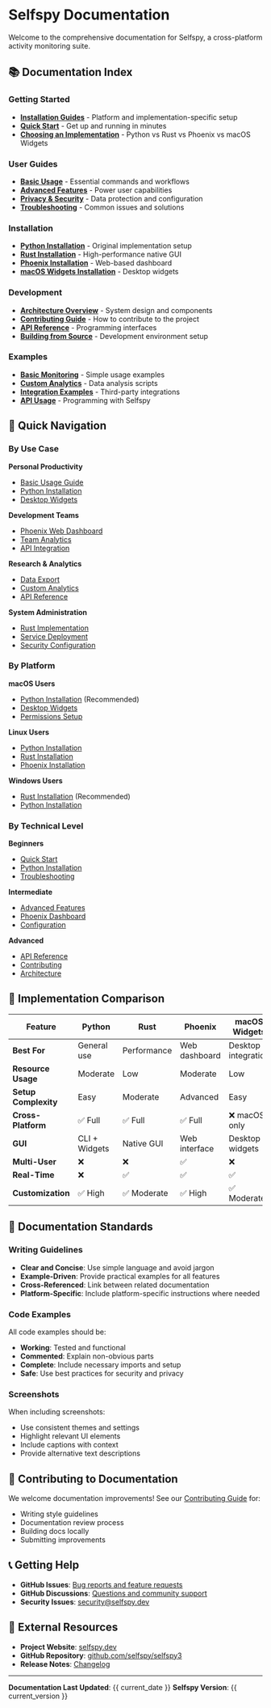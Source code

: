 # Selfspy Documentation

Welcome to the comprehensive documentation for Selfspy, a cross-platform activity monitoring suite.

## 📚 Documentation Index

### Getting Started
- **[Installation Guides](installation/)** - Platform and implementation-specific setup
- **[Quick Start](user-guides/basic-usage.md)** - Get up and running in minutes
- **[Choosing an Implementation](user-guides/choosing-implementation.md)** - Python vs Rust vs Phoenix vs macOS Widgets

### User Guides
- **[Basic Usage](user-guides/basic-usage.md)** - Essential commands and workflows
- **[Advanced Features](user-guides/advanced-features.md)** - Power user capabilities
- **[Privacy & Security](user-guides/privacy-security.md)** - Data protection and configuration
- **[Troubleshooting](user-guides/troubleshooting.md)** - Common issues and solutions

### Installation
- **[Python Installation](installation/python.md)** - Original implementation setup
- **[Rust Installation](installation/rust.md)** - High-performance native GUI
- **[Phoenix Installation](installation/phoenix.md)** - Web-based dashboard
- **[macOS Widgets Installation](installation/macos-widgets.md)** - Desktop widgets

### Development
- **[Architecture Overview](development/architecture.md)** - System design and components
- **[Contributing Guide](development/contributing.md)** - How to contribute to the project
- **[API Reference](development/api-reference.md)** - Programming interfaces
- **[Building from Source](development/building.md)** - Development environment setup

### Examples
- **[Basic Monitoring](examples/basic-monitoring.md)** - Simple usage examples
- **[Custom Analytics](examples/custom-analytics.md)** - Data analysis scripts
- **[Integration Examples](examples/integration-examples.md)** - Third-party integrations
- **[API Usage](examples/api-usage.md)** - Programming with Selfspy

## 🎯 Quick Navigation

### By Use Case

**Personal Productivity**
- [Basic Usage Guide](user-guides/basic-usage.md)
- [Python Installation](installation/python.md)
- [Desktop Widgets](installation/macos-widgets.md)

**Development Teams**  
- [Phoenix Web Dashboard](installation/phoenix.md)
- [Team Analytics](user-guides/advanced-features.md#team-analytics)
- [API Integration](examples/api-usage.md)

**Research & Analytics**
- [Data Export](user-guides/advanced-features.md#data-export)
- [Custom Analytics](examples/custom-analytics.md)
- [API Reference](development/api-reference.md)

**System Administration**
- [Rust Implementation](installation/rust.md)
- [Service Deployment](development/building.md#deployment)
- [Security Configuration](user-guides/privacy-security.md)

### By Platform

**macOS Users**
- [Python Installation](installation/python.md) (Recommended)
- [Desktop Widgets](installation/macos-widgets.md)
- [Permissions Setup](user-guides/troubleshooting.md#macos-permissions)

**Linux Users**
- [Python Installation](installation/python.md)
- [Rust Installation](installation/rust.md)
- [Phoenix Installation](installation/phoenix.md)

**Windows Users**
- [Rust Installation](installation/rust.md) (Recommended)
- [Python Installation](installation/python.md)

### By Technical Level

**Beginners**
- [Quick Start](user-guides/basic-usage.md)
- [Python Installation](installation/python.md)
- [Troubleshooting](user-guides/troubleshooting.md)

**Intermediate**
- [Advanced Features](user-guides/advanced-features.md)
- [Phoenix Dashboard](installation/phoenix.md)
- [Configuration](user-guides/privacy-security.md)

**Advanced**
- [API Reference](development/api-reference.md)
- [Contributing](development/contributing.md)
- [Architecture](development/architecture.md)

## 🔧 Implementation Comparison

| Feature | Python | Rust | Phoenix | macOS Widgets |
|---------|--------|------|---------|---------------|
| **Best For** | General use | Performance | Web dashboard | Desktop integration |
| **Resource Usage** | Moderate | Low | Moderate | Low |
| **Setup Complexity** | Easy | Moderate | Advanced | Easy |
| **Cross-Platform** | ✅ Full | ✅ Full | ✅ Full | ❌ macOS only |
| **GUI** | CLI + Widgets | Native GUI | Web interface | Desktop widgets |
| **Multi-User** | ❌ | ❌ | ✅ | ❌ |
| **Real-Time** | ❌ | ✅ | ✅ | ✅ |
| **Customization** | ✅ High | ✅ Moderate | ✅ High | ✅ Moderate |

## 📖 Documentation Standards

### Writing Guidelines

- **Clear and Concise**: Use simple language and avoid jargon
- **Example-Driven**: Provide practical examples for all features
- **Cross-Referenced**: Link between related documentation
- **Platform-Specific**: Include platform-specific instructions where needed

### Code Examples

All code examples should be:
- **Working**: Tested and functional
- **Commented**: Explain non-obvious parts
- **Complete**: Include necessary imports and setup
- **Safe**: Use best practices for security and privacy

### Screenshots

When including screenshots:
- Use consistent themes and settings
- Highlight relevant UI elements
- Include captions with context
- Provide alternative text descriptions

## 🤝 Contributing to Documentation

We welcome documentation improvements! See our [Contributing Guide](development/contributing.md) for:

- Writing style guidelines
- Documentation review process
- Building docs locally
- Submitting improvements

## 📞 Getting Help

- **GitHub Issues**: [Bug reports and feature requests](https://github.com/selfspy/selfspy3/issues)
- **GitHub Discussions**: [Questions and community support](https://github.com/selfspy/selfspy3/discussions)
- **Security Issues**: [security@selfspy.dev](mailto:security@selfspy.dev)

## 🔗 External Resources

- **Project Website**: [selfspy.dev](https://selfspy.dev)
- **GitHub Repository**: [github.com/selfspy/selfspy3](https://github.com/selfspy/selfspy3)
- **Release Notes**: [Changelog](https://github.com/selfspy/selfspy3/releases)

---

**Documentation Last Updated**: {{ current_date }}
**Selfspy Version**: {{ current_version }}
